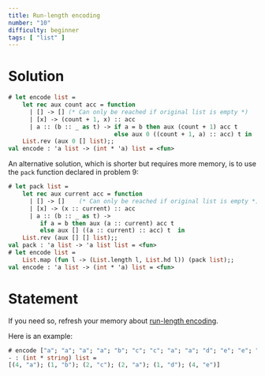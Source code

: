 ```yaml
---
title: Run-length encoding
number: "10"
difficulty: beginner
tags: [ "list" ]
---
```


# Solution

```ocaml
# let encode list =
    let rec aux count acc = function
      | [] -> [] (* Can only be reached if original list is empty *)
      | [x] -> (count + 1, x) :: acc
      | a :: (b :: _ as t) -> if a = b then aux (count + 1) acc t
                              else aux 0 ((count + 1, a) :: acc) t in
    List.rev (aux 0 [] list);;
val encode : 'a list -> (int * 'a) list = <fun>
```

An alternative solution, which is shorter but requires more memory, is to use
the `pack` function declared in problem 9:

```ocaml
# let pack list =
    let rec aux current acc = function
      | [] -> []    (* Can only be reached if original list is empty *)
      | [x] -> (x :: current) :: acc
      | a :: (b :: _ as t) ->
         if a = b then aux (a :: current) acc t
         else aux [] ((a :: current) :: acc) t  in
    List.rev (aux [] [] list);;
val pack : 'a list -> 'a list list = <fun>
# let encode list =
    List.map (fun l -> (List.length l, List.hd l)) (pack list);;
val encode : 'a list -> (int * 'a) list = <fun>
```

# Statement

If you need so, refresh your memory about
[run-length encoding](http://en.wikipedia.org/wiki/Run-length_encoding).

Here is an example:

```ocaml
# encode ["a"; "a"; "a"; "a"; "b"; "c"; "c"; "a"; "a"; "d"; "e"; "e"; "e"; "e"];;
- : (int * string) list =
[(4, "a"); (1, "b"); (2, "c"); (2, "a"); (1, "d"); (4, "e")]
```
